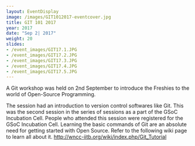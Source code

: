 ```yaml
---
layout: EventDisplay
image: /images/GIT1012017-eventcover.jpg
title: GIT 101 2017
year: 2017
date: "Sep 2| 2017"
weight: 20
slides:
- /event_images/GIT17.1.JPG
- /event_images/GIT17.2.JPG
- /event_images/GIT17.3.JPG
- /event_images/GIT17.4.JPG
- /event_images/GIT17.5.JPG
---
```


A Git workshop was held on 2nd September to introduce the Freshies to the world of Open-Source Programming.

<!--break-->
The session had an introduction to version control softwares like Git.
This was the second session in the series of sessions as a part of the GSoC Incubation Cell.
People who attended this session were registered for the GSoC Incubation Cell.
Learning the basic commands of Git are an absolute need for getting started with Open Source.
Refer to the following wiki page to learn all about it.
http://wncc-iitb.org/wiki/index.php/Git_Tutorial
